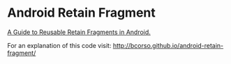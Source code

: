 # Android Retain Fragment
[A Guide to Reusable Retain Fragments in Android.](http://bcorso.github.io/android-retain-fragment/)

For an explanation of this code visit: http://bcorso.github.io/android-retain-fragment/
